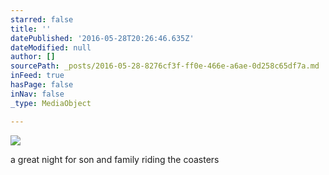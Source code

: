```yaml
---
starred: false
title: ''
datePublished: '2016-05-28T20:26:46.635Z'
dateModified: null
author: []
sourcePath: _posts/2016-05-28-8276cf3f-ff0e-466e-a6ae-0d258c65df7a.md
inFeed: true
hasPage: false
inNav: false
_type: MediaObject

---
```

![](https://the-grid-user-content.s3-us-west-2.amazonaws.com/531868a6-18cb-44b3-959a-f6a6946b5f28.jpg)

a great night for son and family riding the coasters